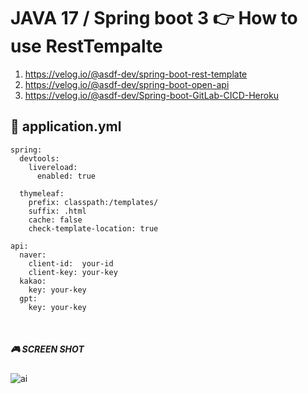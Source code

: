 # JAVA 17 / Spring boot 3 👉 How to use RestTempalte

 1. https://velog.io/@asdf-dev/spring-boot-rest-template
 2. https://velog.io/@asdf-dev/spring-boot-open-api
 3. https://velog.io/@asdf-dev/Spring-boot-GitLab-CICD-Heroku

## 📌 application.yml 

```
spring:
  devtools:
    livereload:
      enabled: true

  thymeleaf:
    prefix: classpath:/templates/
    suffix: .html
    cache: false
    check-template-location: true

api:
  naver:
    client-id:  your-id
    client-key: your-key
  kakao:
    key: your-key
  gpt:
    key: your-key
```

<br>

##### 🎮 SCREEN SHOT
![ai](https://github.com/user-attachments/assets/55c8d6f7-e85f-45e6-9274-a75295fd7cd2)
